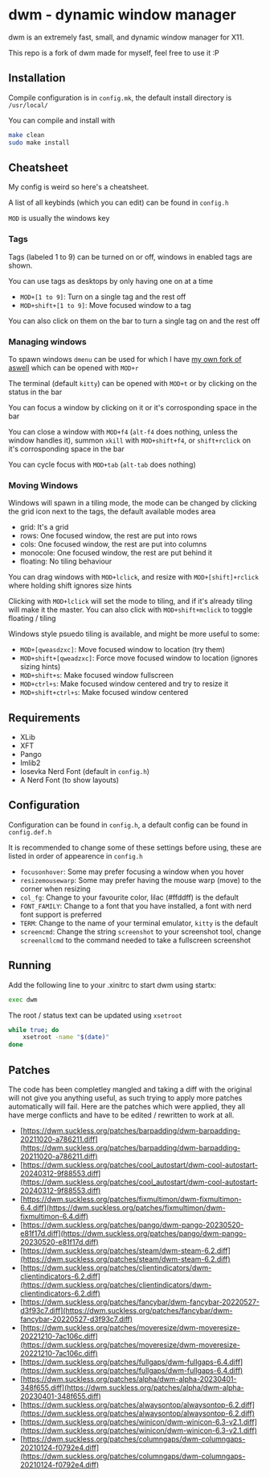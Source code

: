 # dwm - dynamic window manager

dwm is an extremely fast, small, and dynamic window manager for X11.

This repo is a fork of dwm made for myself, feel free to use it :P

## Installation

Compile configuration is in `config.mk`, the default install directory is `/usr/local/`

You can compile and install with
```sh
make clean
sudo make install
```

## Cheatsheet

My config is weird so here's a cheatsheet.

A list of all keybinds (which you can edit) can be found in `config.h`

`MOD` is usually the windows key

### Tags

Tags (labeled 1 to 9) can be turned on or off, windows in enabled tags are shown.

You can use tags as desktops by only having one on at a time

* `MOD+[1 to 9]`: Turn on a single tag and the rest off
* `MOD+shift+[1 to 9]`: Move focused window to a tag

You can also click on them on the bar to turn a single tag on and the rest off

### Managing windows

To spawn windows `dmenu` can be used for which I have [my own fork of aswell](https://github.com/sollybunny/dmenu) which can be opened with `MOD+r`

The terminal (default `kitty`) can be opened with `MOD+t` or by clicking on the status in the bar

You can focus a window by clicking on it or it's corrosponding space in the bar

You can close a window with `MOD+f4` (`alt-f4` does nothing, unless the window handles it), summon `xkill` with `MOD+shift+f4`, or `shift+rclick` on it's corrosponding space in the bar

You can cycle focus with `MOD+tab` (`alt-tab` does nothing)

### Moving Windows

Windows will spawn in a tiling mode, the mode can be changed by clicking the grid icon next to the tags, the default available modes area
* grid: It's a grid
* rows: One focused window, the rest are put into rows
* cols: One focused window, the rest are put into columns
* monocole: One focused window, the rest are put behind it
* floating: No tiling behaviour

You can drag windows with `MOD+lclick`, and resize with `MOD+[shift]+rclick` where holding shift ignores size hints

Clicking with `MOD+lclick` will set the mode to tiling, and if it's already tiling will make it the master. You can also click with `MOD+shift+mclick` to toggle floating / tiling

Windows style psuedo tiling is available, and might be more useful to some:
* `MOD+[qweasdzxc]`: Move focused window to location (try them)
* `MOD+shift+[qweadzxc]`: Force move focused window to location (ignores sizing hints)
* `MOD+shift+s`: Make focused window fullscreen
* `MOD+ctrl+s`: Make focused window centered and try to resize it
* `MOD+shift+ctrl+s`: Make focused window centered

## Requirements
* XLib
* XFT
* Pango
* Imlib2
* Iosevka Nerd Font (default in `config.h`)
* A Nerd Font (to show layouts)

## Configuration

Configuration can be found in `config.h`, a default config can be found in `config.def.h`

It is recommended to change some of these settings before using, these are listed in order of appearence in `config.h`
* `focusonhover`: Some may prefer focusing a window when you hover
* `resizemousewarp`: Some may prefer having the mouse warp (move) to the corner when resizing
* `col_fg`: Change to your favourite color, lilac (#ffddff) is the default
* `FONT_FAMILY`: Change to a font that you have installed, a font with nerd font support is preferred
* `TERM`: Change to the name of your terminal emulator, `kitty` is the default
* `screencmd`: Change the string `screenshot` to your screenshot tool, change `screenallcmd` to the command needed to take a fullscreen screenshot

## Running

Add the following line to your .xinitrc to start dwm using startx:
```sh
exec dwm
```

The root / status text can be updated using `xsetroot`
```sh
while true; do
	xsetroot -name "$(date)"
done
```

## Patches

The code has been completley mangled and taking a diff with the original will not give you anything useful, as such trying to apply more patches automatically will fail. Here are the patches which were applied, they all have merge conflicts and have to be edited / rewritten to work at all.

* [https://dwm.suckless.org/patches/barpadding/dwm-barpadding-20211020-a786211.diff](https://dwm.suckless.org/patches/barpadding/dwm-barpadding-20211020-a786211.diff)
* [https://dwm.suckless.org/patches/cool_autostart/dwm-cool-autostart-20240312-9f88553.diff](https://dwm.suckless.org/patches/cool_autostart/dwm-cool-autostart-20240312-9f88553.diff)
* [https://dwm.suckless.org/patches/fixmultimon/dwm-fixmultimon-6.4.diff](https://dwm.suckless.org/patches/fixmultimon/dwm-fixmultimon-6.4.diff)
* [https://dwm.suckless.org/patches/pango/dwm-pango-20230520-e81f17d.diff](https://dwm.suckless.org/patches/pango/dwm-pango-20230520-e81f17d.diff)
* [https://dwm.suckless.org/patches/steam/dwm-steam-6.2.diff](https://dwm.suckless.org/patches/steam/dwm-steam-6.2.diff)
* [https://dwm.suckless.org/patches/clientindicators/dwm-clientindicators-6.2.diff](https://dwm.suckless.org/patches/clientindicators/dwm-clientindicators-6.2.diff)
* [https://dwm.suckless.org/patches/fancybar/dwm-fancybar-20220527-d3f93c7.diff](https://dwm.suckless.org/patches/fancybar/dwm-fancybar-20220527-d3f93c7.diff)
* [https://dwm.suckless.org/patches/moveresize/dwm-moveresize-20221210-7ac106c.diff](https://dwm.suckless.org/patches/moveresize/dwm-moveresize-20221210-7ac106c.diff)
* [https://dwm.suckless.org/patches/fullgaps/dwm-fullgaps-6.4.diff](https://dwm.suckless.org/patches/fullgaps/dwm-fullgaps-6.4.diff)
* [https://dwm.suckless.org/patches/alpha/dwm-alpha-20230401-348f655.diff](https://dwm.suckless.org/patches/alpha/dwm-alpha-20230401-348f655.diff)
* [https://dwm.suckless.org/patches/alwaysontop/alwaysontop-6.2.diff](https://dwm.suckless.org/patches/alwaysontop/alwaysontop-6.2.diff)
* [https://dwm.suckless.org/patches/winicon/dwm-winicon-6.3-v2.1.diff](https://dwm.suckless.org/patches/winicon/dwm-winicon-6.3-v2.1.diff)
* [https://dwm.suckless.org/patches/columngaps/dwm-columngaps-20210124-f0792e4.diff](https://dwm.suckless.org/patches/columngaps/dwm-columngaps-20210124-f0792e4.diff)

